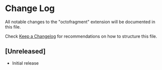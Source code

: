 # Change Log

All notable changes to the "octofragment" extension will be documented in this file.

Check [Keep a Changelog](http://keepachangelog.com/) for recommendations on how to structure this file.

## [Unreleased]

- Initial release